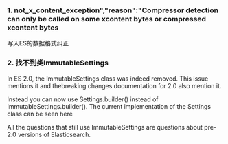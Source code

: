 ### 1. not_x_content_exception","reason":"Compressor detection can only be called on some xcontent bytes or compressed xcontent bytes

写入ES的数据格式纠正

### 2. 找不到类ImmutableSettings

In ES 2.0, the ImmutableSettings class was indeed removed. This issue mentions it and thebreaking changes documentation for 2.0 also mention it.

Instead you can now use Settings.builder() instead of ImmutableSettings.builder(). The current implementation of the Settings class can be seen here

All the questions that still use ImmutableSettings are questions about pre-2.0 versions of Elasticsearch.

